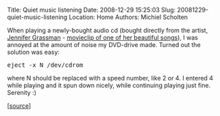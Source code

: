 Title: Quiet music listening
Date: 2008-12-29 15:25:03
Slug: 20081229-quiet-music-listening
Location: Home
Authors: Michiel Scholten

<p>When playing a newly-bought audio cd (bought directly from the artist, <a href="http://www.jennifergrassman.com/">Jennifer Grassman</a> - <a href="http://zenfilm.deviantart.com/art/Jennifer-Grassman-Pretty-Girls-106628281">movieclip of one of her beautiful songs</a>), I was annoyed at the amount of noise my DVD-drive made. Turned out the solution was easy:</p>

<pre>eject -x N /dev/cdrom</pre>

<p>where N should be replaced with a speed number, like 2 or 4. I entered 4 while playing and it spun down nicely, while continuing playing just fine. Serenity :)</p>

<p>[<a href="http://www.forums.co.nr/Slow-Down-Your-Cddvd-Drive_9240.html">source</a>]</p>